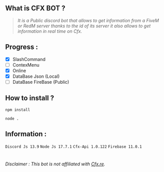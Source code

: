 ## What is CFX BOT ? 
>*It is a Public discord bot that allows to get information from a FiveM or RedM server thanks to the id of its server it also allows to get information in real time on Cfx.* 

## Progress : 
- [x] SlashCommand
- [ ] ContexMenu
- [x] Online
- [x] DataBase Json (Local)
- [ ] DataBase FireBase (Public)

## How to install ? 
  ```
 npm install
  ```
  
  ```
 node .
  ```
## Information : 
 ``` Discord Js 13.9 ```
 ``` Node Js 17.7.1 ```
 ``` Cfx-Api 1.0.122 ```
 ``` Firebase 11.0.1 ```
 #
###### Disclaimer : *This bot is not affiliated with [Cfx.re](https://cfx.re/)*. 
